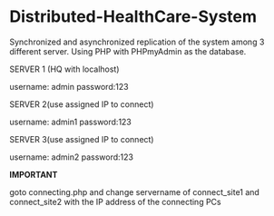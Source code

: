# Distributed-HealthCare-System
Synchronized and asynchronized replication of the system among 3 different server. Using PHP with PHPmyAdmin as the database.

SERVER 1 (HQ with localhost)

username: admin
password:123

SERVER 2(use assigned IP to connect)

username: admin1
password:123

SERVER 3(use assigned IP to connect)

username: admin2
password:123



****IMPORTANT****

goto connecting.php and change servername of connect_site1 and connect_site2 with the IP address of the connecting PCs
